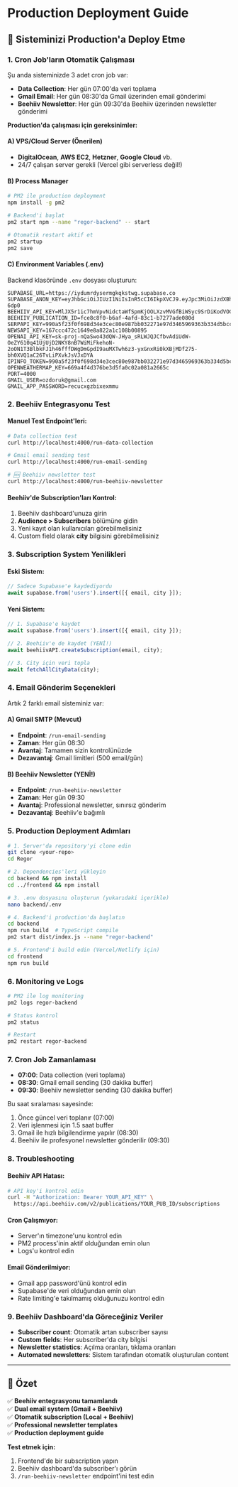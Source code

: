 # Production Deployment Guide

## 🚀 Sisteminizi Production'a Deploy Etme

### 1. **Cron Job'ların Otomatik Çalışması**

Şu anda sisteminizde 3 adet cron job var:

- **Data Collection**: Her gün 07:00'da veri toplama
- **Gmail Email**: Her gün 08:30'da Gmail üzerinden email gönderimi  
- **Beehiiv Newsletter**: Her gün 09:30'da Beehiiv üzerinden newsletter gönderimi

**Production'da çalışması için gereksinimler:**

#### A) VPS/Cloud Server (Önerilen)
- **DigitalOcean**, **AWS EC2**, **Hetzner**, **Google Cloud** vb.
- 24/7 çalışan server gerekli (Vercel gibi serverless değil!)

#### B) Process Manager
```bash
# PM2 ile production deployment
npm install -g pm2

# Backend'i başlat
pm2 start npm --name "regor-backend" -- start

# Otomatik restart aktif et
pm2 startup
pm2 save
```

#### C) Environment Variables (.env)
Backend klasöründe `.env` dosyası oluşturun:

```env
SUPABASE_URL=https://iydumrdysermgkqkstwg.supabase.co
SUPABASE_ANON_KEY=eyJhbGciOiJIUzI1NiIsInR5cCI6IkpXVCJ9.eyJpc3MiOiJzdXBhYmFzZSIsInJlZiI6Iml5ZHVtcmR5c2VybWdrcWtzdHdnIiwicm9sZSI6ImFub24iLCJpYXQiOjE3NTM0NjU2MDUsImV4cCI6MjA2OTA0MTYwNX0.d0fJvKXXVUda4ZfTCIPZRaH3bvgxn6mMjLQ9HJ-6dp0
BEEHIIV_API_KEY=MlJX5r1ic7hmVpvNidctaWfSpmKjOOLXzvMVGfBiWSyc9SrDiKodVOC4XHZDISz
BEEHIIV_PUBLICATION_ID=fce8c8f0-b6af-4afd-83c1-b7277ade080d
SERPAPI_KEY=990a5f23f0f698d34e3cec80e987bb032271e97d3465969363b334d5bcc2f294
NEWSAPI_KEY=167ccc472c1649e8a822a1c108b00895
OPENAI_API_KEY=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
IPINFO_TOKEN=990a5f23f0f698d34e3cec80e987bb032271e97d3465969363b334d5bcc2f294
OPENWEATHERMAP_KEY=669a4f4d376be3d5fa0c02a081a2665c
PORT=4000
GMAIL_USER=ozdoruk@gmail.com
GMAIL_APP_PASSWORD=recucxgzbixexmmu
```

### 2. **Beehiiv Entegrasyonu Test**

#### Manuel Test Endpoint'leri:
```bash
# Data collection test
curl http://localhost:4000/run-data-collection

# Gmail email sending test  
curl http://localhost:4000/run-email-sending

# 🆕 Beehiiv newsletter test
curl http://localhost:4000/run-beehiiv-newsletter
```

#### Beehiiv'de Subscription'ları Kontrol:
1. Beehiiv dashboard'unuza girin
2. **Audience > Subscribers** bölümüne gidin
3. Yeni kayıt olan kullanıcıları görebilmelisiniz
4. Custom field olarak **city** bilgisini görebilmelisiniz

### 3. **Subscription System Yenilikleri**

#### Eski Sistem:
```javascript
// Sadece Supabase'e kaydediyordu
await supabase.from('users').insert([{ email, city }]);
```

#### Yeni Sistem:
```javascript
// 1. Supabase'e kaydet
await supabase.from('users').insert([{ email, city }]);

// 2. Beehiiv'e de kaydet (YENİ!)
await beehiivAPI.createSubscription(email, city);

// 3. City için veri topla
await fetchAllCityData(city);
```

### 4. **Email Gönderim Seçenekleri**

Artık 2 farklı email sisteminiz var:

#### A) Gmail SMTP (Mevcut)
- **Endpoint**: `/run-email-sending`
- **Zaman**: Her gün 08:30
- **Avantaj**: Tamamen sizin kontrolünüzde
- **Dezavantaj**: Gmail limitleri (500 email/gün)

#### B) Beehiiv Newsletter (YENİ!)
- **Endpoint**: `/run-beehiiv-newsletter` 
- **Zaman**: Her gün 09:30
- **Avantaj**: Professional newsletter, sınırsız gönderim
- **Dezavantaj**: Beehiiv'e bağımlı

### 5. **Production Deployment Adımları**

```bash
# 1. Server'da repository'yi clone edin
git clone <your-repo>
cd Regor

# 2. Dependencies'leri yükleyin
cd backend && npm install
cd ../frontend && npm install

# 3. .env dosyasını oluşturun (yukarıdaki içerikle)
nano backend/.env

# 4. Backend'i production'da başlatın
cd backend
npm run build  # TypeScript compile
pm2 start dist/index.js --name "regor-backend"

# 5. Frontend'i build edin (Vercel/Netlify için)
cd frontend
npm run build
```

### 6. **Monitoring ve Logs**

```bash
# PM2 ile log monitoring
pm2 logs regor-backend

# Status kontrol
pm2 status

# Restart
pm2 restart regor-backend
```

### 7. **Cron Job Zamanlaması**

- **07:00**: Data collection (veri toplama)
- **08:30**: Gmail email sending (30 dakika buffer)
- **09:30**: Beehiiv newsletter sending (30 dakika buffer)

Bu saat sıralaması sayesinde:
1. Önce güncel veri toplanır (07:00)
2. Veri işlenmesi için 1.5 saat buffer
3. Gmail ile hızlı bilgilendirme yapılır (08:30)  
4. Beehiiv ile profesyonel newsletter gönderilir (09:30)

### 8. **Troubleshooting**

#### Beehiiv API Hatası:
```bash
# API key'i kontrol edin
curl -H "Authorization: Bearer YOUR_API_KEY" \
  https://api.beehiiv.com/v2/publications/YOUR_PUB_ID/subscriptions
```

#### Cron Çalışmıyor:
- Server'ın timezone'unu kontrol edin
- PM2 process'inin aktif olduğundan emin olun
- Logs'u kontrol edin

#### Email Gönderilmiyor:
- Gmail app password'ünü kontrol edin
- Supabase'de veri olduğundan emin olun
- Rate limiting'e takılmamış olduğunuzu kontrol edin

### 9. **Beehiiv Dashboard'da Göreceğiniz Veriler**

- **Subscriber count**: Otomatik artan subscriber sayısı
- **Custom fields**: Her subscriber'da city bilgisi
- **Newsletter statistics**: Açılma oranları, tıklama oranları
- **Automated newsletters**: Sistem tarafından otomatik oluşturulan content

---

## 🎯 Özet

✅ **Beehiiv entegrasyonu tamamlandı**  
✅ **Dual email system (Gmail + Beehiiv)**  
✅ **Otomatik subscription (Local + Beehiiv)**  
✅ **Professional newsletter templates**  
✅ **Production deployment guide**

**Test etmek için:**
1. Frontend'de bir subscription yapın
2. Beehiiv dashboard'da subscriber'ı görün
3. `/run-beehiiv-newsletter` endpoint'ini test edin